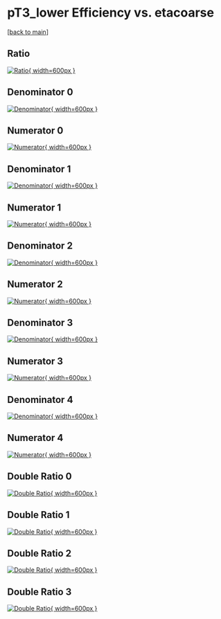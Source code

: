 # pT3_lower Efficiency vs. etacoarse

[[back to main](./)]



## Ratio

[![Ratio](../mtv/var/pT3_lower_loweta_321_0_eff_etacoarse.png){ width=600px }](../mtv/var/pT3_lower_loweta_321_0_eff_etacoarse.pdf)

## Denominator 0

[![Denominator](../mtv/den/pT3_lower_loweta_321_0_eff_etacoarse_den0.png){ width=600px }](../mtv/den/pT3_lower_loweta_321_0_eff_etacoarse_den0.pdf)

## Numerator 0

[![Numerator](../mtv/num/pT3_lower_loweta_321_0_eff_etacoarse_num0.png){ width=600px }](../mtv/num/pT3_lower_loweta_321_0_eff_etacoarse_num0.pdf)

## Denominator 1

[![Denominator](../mtv/den/pT3_lower_loweta_321_0_eff_etacoarse_den1.png){ width=600px }](../mtv/den/pT3_lower_loweta_321_0_eff_etacoarse_den1.pdf)

## Numerator 1

[![Numerator](../mtv/num/pT3_lower_loweta_321_0_eff_etacoarse_num1.png){ width=600px }](../mtv/num/pT3_lower_loweta_321_0_eff_etacoarse_num1.pdf)

## Denominator 2

[![Denominator](../mtv/den/pT3_lower_loweta_321_0_eff_etacoarse_den2.png){ width=600px }](../mtv/den/pT3_lower_loweta_321_0_eff_etacoarse_den2.pdf)

## Numerator 2

[![Numerator](../mtv/num/pT3_lower_loweta_321_0_eff_etacoarse_num2.png){ width=600px }](../mtv/num/pT3_lower_loweta_321_0_eff_etacoarse_num2.pdf)

## Denominator 3

[![Denominator](../mtv/den/pT3_lower_loweta_321_0_eff_etacoarse_den3.png){ width=600px }](../mtv/den/pT3_lower_loweta_321_0_eff_etacoarse_den3.pdf)

## Numerator 3

[![Numerator](../mtv/num/pT3_lower_loweta_321_0_eff_etacoarse_num3.png){ width=600px }](../mtv/num/pT3_lower_loweta_321_0_eff_etacoarse_num3.pdf)

## Denominator 4

[![Denominator](../mtv/den/pT3_lower_loweta_321_0_eff_etacoarse_den4.png){ width=600px }](../mtv/den/pT3_lower_loweta_321_0_eff_etacoarse_den4.pdf)

## Numerator 4

[![Numerator](../mtv/num/pT3_lower_loweta_321_0_eff_etacoarse_num4.png){ width=600px }](../mtv/num/pT3_lower_loweta_321_0_eff_etacoarse_num4.pdf)

## Double Ratio 0

[![Double Ratio](../mtv/ratio/pT3_lower_loweta_321_0_eff_etacoarse_ratio0.png){ width=600px }](../mtv/ratio/pT3_lower_loweta_321_0_eff_etacoarse_ratio0.pdf)

## Double Ratio 1

[![Double Ratio](../mtv/ratio/pT3_lower_loweta_321_0_eff_etacoarse_ratio1.png){ width=600px }](../mtv/ratio/pT3_lower_loweta_321_0_eff_etacoarse_ratio1.pdf)

## Double Ratio 2

[![Double Ratio](../mtv/ratio/pT3_lower_loweta_321_0_eff_etacoarse_ratio2.png){ width=600px }](../mtv/ratio/pT3_lower_loweta_321_0_eff_etacoarse_ratio2.pdf)

## Double Ratio 3

[![Double Ratio](../mtv/ratio/pT3_lower_loweta_321_0_eff_etacoarse_ratio3.png){ width=600px }](../mtv/ratio/pT3_lower_loweta_321_0_eff_etacoarse_ratio3.pdf)

